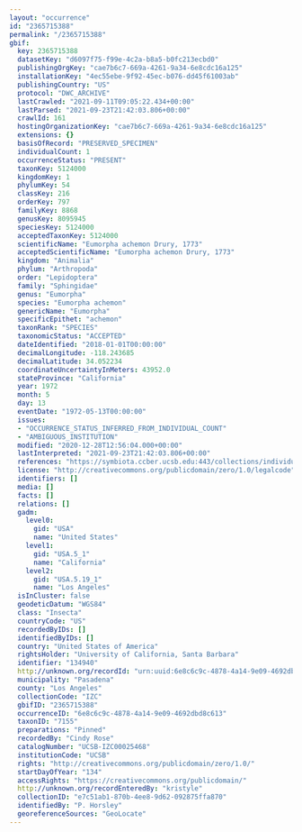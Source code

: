 ```yaml
---
layout: "occurrence"
id: "2365715388"
permalink: "/2365715388"
gbif:
  key: 2365715388
  datasetKey: "d6097f75-f99e-4c2a-b8a5-b0fc213ecbd0"
  publishingOrgKey: "cae7b6c7-669a-4261-9a34-6e8cdc16a125"
  installationKey: "4ec55ebe-9f92-45ec-b076-dd45f61003ab"
  publishingCountry: "US"
  protocol: "DWC_ARCHIVE"
  lastCrawled: "2021-09-11T09:05:22.434+00:00"
  lastParsed: "2021-09-23T21:42:03.806+00:00"
  crawlId: 161
  hostingOrganizationKey: "cae7b6c7-669a-4261-9a34-6e8cdc16a125"
  extensions: {}
  basisOfRecord: "PRESERVED_SPECIMEN"
  individualCount: 1
  occurrenceStatus: "PRESENT"
  taxonKey: 5124000
  kingdomKey: 1
  phylumKey: 54
  classKey: 216
  orderKey: 797
  familyKey: 8868
  genusKey: 8095945
  speciesKey: 5124000
  acceptedTaxonKey: 5124000
  scientificName: "Eumorpha achemon Drury, 1773"
  acceptedScientificName: "Eumorpha achemon Drury, 1773"
  kingdom: "Animalia"
  phylum: "Arthropoda"
  order: "Lepidoptera"
  family: "Sphingidae"
  genus: "Eumorpha"
  species: "Eumorpha achemon"
  genericName: "Eumorpha"
  specificEpithet: "achemon"
  taxonRank: "SPECIES"
  taxonomicStatus: "ACCEPTED"
  dateIdentified: "2018-01-01T00:00:00"
  decimalLongitude: -118.243685
  decimalLatitude: 34.052234
  coordinateUncertaintyInMeters: 43952.0
  stateProvince: "California"
  year: 1972
  month: 5
  day: 13
  eventDate: "1972-05-13T00:00:00"
  issues:
  - "OCCURRENCE_STATUS_INFERRED_FROM_INDIVIDUAL_COUNT"
  - "AMBIGUOUS_INSTITUTION"
  modified: "2020-12-28T12:56:04.000+00:00"
  lastInterpreted: "2021-09-23T21:42:03.806+00:00"
  references: "https://symbiota.ccber.ucsb.edu:443/collections/individual/index.php?occid=134940"
  license: "http://creativecommons.org/publicdomain/zero/1.0/legalcode"
  identifiers: []
  media: []
  facts: []
  relations: []
  gadm:
    level0:
      gid: "USA"
      name: "United States"
    level1:
      gid: "USA.5_1"
      name: "California"
    level2:
      gid: "USA.5.19_1"
      name: "Los Angeles"
  isInCluster: false
  geodeticDatum: "WGS84"
  class: "Insecta"
  countryCode: "US"
  recordedByIDs: []
  identifiedByIDs: []
  country: "United States of America"
  rightsHolder: "University of California, Santa Barbara"
  identifier: "134940"
  http://unknown.org/recordId: "urn:uuid:6e8c6c9c-4878-4a14-9e09-4692dbd8c613"
  municipality: "Pasadena"
  county: "Los Angeles"
  collectionCode: "IZC"
  gbifID: "2365715388"
  occurrenceID: "6e8c6c9c-4878-4a14-9e09-4692dbd8c613"
  taxonID: "7155"
  preparations: "Pinned"
  recordedBy: "Cindy Rose"
  catalogNumber: "UCSB-IZC00025468"
  institutionCode: "UCSB"
  rights: "http://creativecommons.org/publicdomain/zero/1.0/"
  startDayOfYear: "134"
  accessRights: "https://creativecommons.org/publicdomain/"
  http://unknown.org/recordEnteredBy: "kristyle"
  collectionID: "e7c51ab1-870b-4ee8-9d62-092875ffa870"
  identifiedBy: "P. Horsley"
  georeferenceSources: "GeoLocate"
---
```

